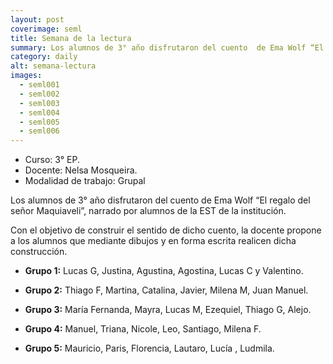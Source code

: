 ```yaml
---
layout: post
coverimage: seml
title: Semana de la lectura
summary: Los alumnos de 3° año disfrutaron del cuento  de Ema Wolf “El regalo del señor Maquiaveli”, narrado por alumnos de la EST de la institución.
category: daily
alt: semana-lectura
images:
  - seml001
  - seml002
  - seml003
  - seml004
  - seml005
  - seml006
---
```


* Curso: 3° EP.
* Docente: Nelsa Mosqueira.
* Modalidad de trabajo: Grupal

Los alumnos de 3° año disfrutaron del cuento  de Ema Wolf “El regalo del señor Maquiaveli”, narrado por alumnos de la EST de la institución.

Con el objetivo de construir el sentido de dicho cuento, la docente propone a los alumnos que mediante  dibujos y en forma escrita  realicen dicha construcción.

* **Grupo 1:** Lucas G, Justina, Agustina, Agostina, Lucas C y Valentino.

* **Grupo 2:** Thiago F, Martina, Catalina, Javier, Milena M, Juan Manuel.

* **Grupo 3:** María Fernanda, Mayra, Lucas M, Ezequiel, Thiago G, Alejo.

* **Grupo 4:** Manuel, Triana, Nicole, Leo, Santiago, Milena F.

* **Grupo 5:** Mauricio, Paris, Florencia,  Lautaro, Lucía , Ludmila.
